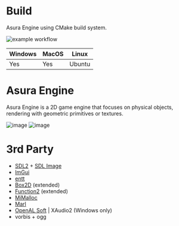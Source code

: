 # Build
Asura Engine using CMake build system.

![example workflow](https://github.com/ForserX/Asura2D/actions/workflows/cmake.yml/badge.svg)

|Windows|MacOS|Linux|
|---|---|---|
| Yes | Yes | Ubuntu |
# Asura Engine 
Asura Engine is a 2D game engine that focuses on physical objects, rendering with geometric primitives or textures.


![image](https://user-images.githubusercontent.com/13867290/192002058-8ea97db7-ccf3-4d9a-b2a7-659104f998af.png)
![image](https://user-images.githubusercontent.com/13867290/192002206-b3128a99-0a99-49b0-96b6-ebf198f1d349.png)

# 3rd Party
* [SDL2](https://www.libsdl.org) + [SDL Image](https://github.com/libsdl-org/SDL_image)
* [ImGui](https://github.com/ocornut/imgui)
* [entt](https://github.com/skypjack/entt)
* [Box2D](https://box2d.org) (extended)
* [Function2](https://github.com/Naios/function2) (extended)
* [MiMalloc](https://github.com/microsoft/mimalloc)
* [Marl](https://github.com/google/marl)
* [OpenAL Soft](https://github.com/kcat/openal-soft) | XAudio2 (Windows only)
* vorbis + ogg 